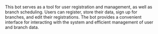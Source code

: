 This bot serves as a tool for user registration and management, as well as branch scheduling. Users can register, store their data, sign up for branches, and edit their registrations. The bot provides a convenient interface for interacting with the system and efficient management of user and branch data.
